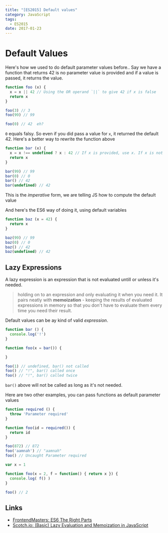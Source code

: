 ```yaml
---
title: "[ES2015] Default values"
category: JavaScript
tags:
  - ES2015
date: 2017-01-23
---
```


# Default Values

Here's how we used to do default parameter values before.. Say we have a function that returns 42 is no parameter value is provided and if a value is passed, it returns the value.

```javascript
function foo (x) {
  x = x || 42 // Using the OR operand `||` to give 42 if x is false
  return x
}

foo(3) // 3
foo(99) // 99

foo(0) // 42  eh?
```

`0` equals falsy. So even if you did pass a value for `x`, it returned the default 42. Here's a better way to rewrite the function above

```javascript
function bar (x) {
  x = x !== undefined ? x : 42 // If x is provided, use x. If x is not provided (undefined), use 42
  return x
}

bar(99) // 99
bar(0) // 0
bar() // 42
bar(undefined) // 42
```

This is the _imperative_ form, we are telling JS how to compute the default value

And here's the ES6 way of doing it, using default variables

```javascript
function baz (x = 42) {
  return x
}

baz(99) // 99
baz(0) // 0
baz() // 42
baz(undefined) // 42
```

## Lazy Expressions
A lazy expression is an expression that is not evaluated untill or unless it's needed.

> holding on to an expression and only evaluating it when you need it. It pairs neatly with **memoization** - keeping the results of evaluated expressions in memory so that you don't have to evaluate them every time you need their result.

Default values can be ay kind of valid _expression_.

```javascript
function bar () {
  console.log('!')
}

function foo(x = bar()) {

}

foo(1) // undefined, bar() not called
foo() // "!", bar() called once
foo() // "!", bar() called twice
```

`bar()` above will not be called as long as it's not needed.

Here are two other examples, you can pass functions as default parameter values


```javascript
function required () {
  throw 'Parameter required'
}

function foo(id = required()) {
  return id
}

foo(872) // 872
foo('aamnah') // "aamnah"
foo() // Uncaught Parameter required
```

```javascript
var x = 1

function foo(x = 2, f = function() { return x }) {
  console.log( f() )
}

foo() // 2
```

Links
--- 
- [FrontendMasters: ES6 The Right Parts](https://frontendmasters.com/courses/es6-right-parts/)
- [Scotch.io: (Basic) Lazy Evaluation and Memoization in JavaScript](http://blog.gypsydave5.com/2015/03/21/lazy-eval-and-memo/)